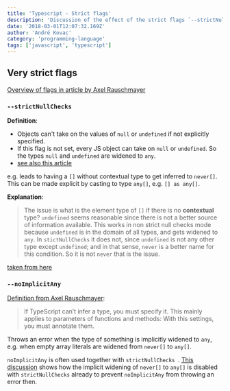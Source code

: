 ```yaml
---
title: 'Typescript - Strict flags'
description: 'Discussion of the effect of the strict flags `--strictNullChecks` and `--noImplicitAny`'
date: '2018-03-01T12:07:32.169Z'
author: 'André Kovac'
category: 'programming-language'
tags: ['javascript', 'typescript']
---
```


## Very strict flags

[Overview of flags in article by Axel Rauschmayer](http://2ality.com/2018/04/type-notation-typescript.html)

### `--strictNullChecks`

**Definition**:

* Objects can't take on the values of `null` or `undefined` if not explicitly specified.
* If this flag is not set, every JS object can take on `null` or `undefined`. So the types `null` and `undefined` are widened to `any`.
* [see also this article](https://blog.mariusschulz.com/2016/09/27/typescript-2-0-non-nullable-types)

e.g. leads to having a `[]` without contextual type to get inferred to `never[]`. This can be made explicit by casting to type `any[]`, e.g. `[] as any[]`.

**Explanation**:

>The issue is what is the element type of `[]` if there is no **contextual** type? `undefined` seems reasonable since there is not a better source of information available. This works in non strict null checks mode because `undefined` is in the domain of all types, and gets widened to `any`. In `stictNullChecks` it does not, since `undefined` is not any other type except `undefined`; and in that sense, `never` is a better name for this condition. So it is not `never` that is the issue.

[taken from here](https://github.com/Microsoft/TypeScript/issues/10479)

### `--noImplicitAny`

[Definition from Axel Rauschmayer](http://2ality.com/2018/04/type-notation-typescript.html):

> If TypeScript can’t infer a type, you must specify it. This mainly applies to parameters of functions and methods: With this settings, you must annotate them.

Throws an error when the type of something is implicitly widened to `any`, e.g. when empty array literals are widened from `never[]` to `any[]`.

`noImplicitAny` is often used together with `strictNullChecks `. [This discussion](https://github.com/Microsoft/TypeScript/pull/8944) shows how the implicit widening of `never[]` to `any[]` is disabled with `strictNullChecks` already to prevent `noImplicitAny` from throwing an error then.